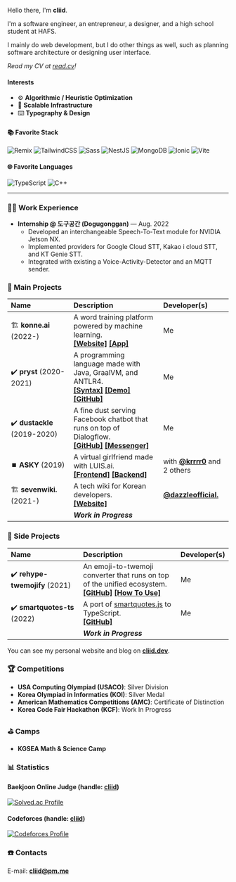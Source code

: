 Hello there, I'm **cliid**.

I'm a software engineer, an entrepreneur, a designer, and a high school student at HAFS.

I mainly do web development, but I do other things as well, such as planning software architecture or designing user interface.

_Read my CV at [read.cv](https://read.cv/cliiiid)!_

#### Interests

- ⚙️ **Algorithmic / Heuristic Optimization**
- 🥞 **Scalable Infrastructure**
- ⌨️ **Typography & Design**

#### 📚 Favorite Stack

![Remix](https://img.shields.io/badge/remix-black?style=for-the-badge&logo=remix&logoColor=white)
![TailwindCSS](https://img.shields.io/badge/tailwindcss-%2338B2AC.svg?style=for-the-badge&logo=tailwind-css&logoColor=white)
![Sass](https://img.shields.io/badge/Sass-CC6699?style=for-the-badge&logo=sass&logoColor=white)
![NestJS](https://img.shields.io/badge/nestjs-%23E0234E.svg?style=for-the-badge&logo=nestjs&logoColor=white)
![MongoDB](https://img.shields.io/badge/MongoDB-%234ea94b.svg?style=for-the-badge&logo=mongodb&logoColor=white)
![Ionic](https://img.shields.io/badge/Ionic-%233880FF.svg?style=for-the-badge&logo=Ionic&logoColor=white)
![Vite](https://img.shields.io/badge/vite-%23646CFF.svg?style=for-the-badge&logo=vite&logoColor=white)

#### 🌐 Favorite Languages

![TypeScript](https://img.shields.io/badge/TypeScript-007ACC?style=for-the-badge&logo=typescript&logoColor=white)
![C++](https://img.shields.io/badge/C%2B%2B-00599C?style=for-the-badge&logo=c%2B%2B&logoColor=white)

---

### 👨‍💻 Work Experience

- **Internship @ 도구공간 (Dogugonggan)** — Aug. 2022
  - Developed an interchangeable Speech-To-Text module for NVIDIA Jetson NX.
  - Implemented providers for Google Cloud STT, Kakao i cloud STT, and KT Genie STT.
  - Integrated with existing a Voice-Activity-Detector and an MQTT sender.

### 🔮 Main Projects

| Name | Description | Developer(s) |
|:----|:----|:----|
| 🏗️&nbsp;**konne.ai** (2022-) | A word training platform powered by machine learning.<br/>**[[Website]](https://konne.ai)** **[[App]](https://konne.ai/app)**  | Me |
| ✔️&nbsp;**pryst** (2020-2021) | A programming language made with Java, GraalVM, and ANTLR4.<br/>**[[Syntax]](https://pryst.cliid.dev/syntax)** **[[Demo]](https://pryst.cliid.dev/demo)** **[[GitHub]](https://github.com/cliid/pryst)** | Me |
| ✔️&nbsp;**dustackle** (2019-2020) | A fine dust serving Facebook chatbot that runs on top of Dialogflow.<br/> **[[GitHub]](https://github.com/cliid/dustackle)** **[[Messenger]](https://m.me/dustackle)** | Me |
| ⏹️&nbsp;**ASKY** (2019) | A virtual girlfriend made with LUIS.ai.<br/> **[[Frontend]](https://github.com/cliid/ASKY-Unity) [[Backend]](https://github.com/cliid/ASKY-Python)** | with **[@krrrr0](https://github.com/krrrr0)** and 2 others |
| 🏗️&nbsp;**sevenwiki.** (2021-) | A tech wiki for Korean developers.<br/> **[[Website]](https://seven.wiki)** | [**@dazzleofficial.**](https://github.com/dazzleofficial) |
|  | ***Work in Progress*** |

### 📝 Side Projects

| Name | Description | Developer(s) |
|:----|:----|:----|
| ✔️&nbsp;**rehype-twemojify** (2021) | An emoji-to-twemoji converter that runs on top of the unified ecosystem.<br/> **[[GitHub]](https://github.com/cliid/rehype-twemojify)** **[[How To Use]](https://cliid.dev/blog/integrating-twemoji-with-rehype)** | Me |
| ✔️&nbsp;**smartquotes-ts** (2022) | A port of [smartquotes.js](https://github.com/kellym/smartquotes.js) to TypeScript.<br/> **[[GitHub]](https://github.com/cliid/smartquotes-ts)** | Me |
|  | ***Work in Progress*** |

You can see my personal website and blog on **[cliid.dev](https://cliid.dev)**.

### 🏆 Competitions

- **USA Computing Olympiad (USACO)**: Silver Division
- **Korea Olympiad in Informatics (KOI)**: Silver Medal
- **American Mathematics Competitions (AMC)**: Certificate of Distinction
- **Korea Code Fair Hackathon (KCF)**: Work In Progress

### ⛳ Camps

- **KGSEA Math & Science Camp**
  
### 📊 Statistics

#### Baekjoon Online Judge (handle: [cliid](https://solved.ac/profile/cliid))
[![Solved.ac Profile](http://mazassumnida.wtf/api/v2/generate_badge?boj=cliid)](https://solved.ac/profile/cliid)

#### Codeforces (handle: [cliid](https://codeforces.com/profile/cliid))
[![Codeforces Profile](http://cf.leed.at?id=cliid)](https://codeforces.com/profile/cliid)

### ☎️ Contacts

E-mail: **[cliid@pm.me](mailto:cliid@pm.me)**<br/>
